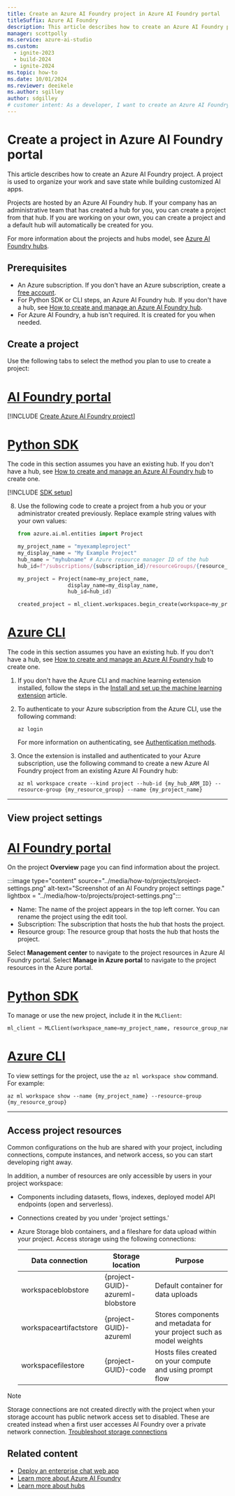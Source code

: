 ```yaml
---
title: Create an Azure AI Foundry project in Azure AI Foundry portal
titleSuffix: Azure AI Foundry
description: This article describes how to create an Azure AI Foundry project so you can work with generative AI in the cloud.
manager: scottpolly
ms.service: azure-ai-studio
ms.custom:
  - ignite-2023
  - build-2024
  - ignite-2024
ms.topic: how-to
ms.date: 10/01/2024
ms.reviewer: deeikele
ms.author: sgilley
author: sdgilley
# customer intent: As a developer, I want to create an Azure AI Foundry project so I can work with generative AI.
---
```


# Create a project in Azure AI Foundry portal

This article describes how to create an Azure AI Foundry project. A project is used to organize your work and save state while building customized AI apps. 

Projects are hosted by an Azure AI Foundry hub. If your company has an administrative team that has created a hub for you, you can create a project from that hub. If you are working on your own, you can create a project and a default hub will automatically be created for you.

For more information about the projects and hubs model, see [Azure AI Foundry hubs](../concepts/ai-resources.md).

## Prerequisites

- An Azure subscription. If you don't have an Azure subscription, create a [free account](https://azure.microsoft.com/free/).
- For Python SDK or CLI steps, an Azure AI Foundry hub. If you don't have a hub, see [How to create and manage an Azure AI Foundry hub](create-azure-ai-resource.md). 
- For Azure AI Foundry, a hub isn't required. It is created for you when needed.

## Create a project

Use the following tabs to select the method you plan to use to create a project:

# [AI Foundry portal](#tab/ai-studio)

[!INCLUDE [Create Azure AI Foundry project](../includes/create-projects.md)]

# [Python SDK](#tab/python)

The code in this section assumes you have an existing hub.  If you don't have a hub, see [How to create and manage an Azure AI Foundry hub](create-azure-ai-resource.md) to create one.

[!INCLUDE [SDK setup](../includes/development-environment-config.md)]

8. Use the following code to create a project from a hub you or your administrator created previously. Replace example string values with your own values:

    ```Python
    from azure.ai.ml.entities import Project
    
    my_project_name = "myexampleproject"
    my_display_name = "My Example Project"
    hub_name = "myhubname" # Azure resource manager ID of the hub
    hub_id=f"/subscriptions/{subscription_id}/resourceGroups/{resource_group}/providers/Microsoft.MachineLearningServices/workspaces/{hub_name}"
    
    my_project = Project(name=my_project_name, 
                    display_name=my_display_name,
                    hub_id=hub_id)
    
    created_project = ml_client.workspaces.begin_create(workspace=my_project).result()
    ```

# [Azure CLI](#tab/azurecli)

The code in this section assumes you have an existing hub.  If you don't have a hub, see [How to create and manage an Azure AI Foundry hub](create-azure-ai-resource.md) to create one.

1. If you don't have the Azure CLI and machine learning extension installed, follow the steps in the [Install and set up the machine learning extension](/azure/machine-learning/how-to-configure-cli) article.

1. To authenticate to your Azure subscription from the Azure CLI, use the following command:

    ```azurecli
    az login
    ```

    For more information on authenticating, see [Authentication methods](/cli/azure/authenticate-azure-cli).

1. Once the extension is installed and authenticated to your Azure subscription, use the following command to create a new Azure AI Foundry project from an existing Azure AI Foundry hub:

    ```azurecli
    az ml workspace create --kind project --hub-id {my_hub_ARM_ID} --resource-group {my_resource_group} --name {my_project_name}
    ```

---

## View project settings

# [AI Foundry portal](#tab/ai-studio)

On the project **Overview** page you can find information about the project.

:::image type="content" source="../media/how-to/projects/project-settings.png" alt-text="Screenshot of an AI Foundry project settings page." lightbox = "../media/how-to/projects/project-settings.png":::

- Name: The name of the project appears in the top left corner. You can rename the project using the edit tool.
- Subscription: The subscription that hosts the hub that hosts the project.
- Resource group: The resource group that hosts the hub that hosts the project.

Select **Management center** to navigate to the project resources in Azure AI Foundry portal.
Select **Manage in Azure portal** to navigate to the project resources in the Azure portal.

# [Python SDK](#tab/python)

To manage or use the new project, include it in the `MLClient`:

```python
ml_client = MLClient(workspace_name=my_project_name, resource_group_name=resource_group, subscription_id=subscription_id,credential=DefaultAzureCredential())
```

# [Azure CLI](#tab/azurecli)

To view settings for the project, use the `az ml workspace show` command. For example:

```azurecli
az ml workspace show --name {my_project_name} --resource-group {my_resource_group}
```

---

## Access project resources

Common configurations on the hub are shared with your project, including connections, compute instances, and network access, so you can start developing right away.

In addition, a number of resources are only accessible by users in your project workspace:

- Components including datasets, flows, indexes, deployed model API endpoints (open and serverless).
- Connections created by you under 'project settings.'
- Azure Storage blob containers, and a fileshare for data upload within your project. Access storage using the following connections:
   
   | Data connection | Storage location | Purpose |
   | --- | --- | --- |
   | workspaceblobstore | {project-GUID}-azureml-blobstore | Default container for data uploads |
   | workspaceartifactstore | {project-GUID}-azureml | Stores components and metadata for your project such as model weights |
   | workspacefilestore | {project-GUID}-code | Hosts files created on your compute and using prompt flow |

> [!NOTE]
> Storage connections are not created directly with the project when your storage account has public network access set to disabled. These are created instead when a first user accesses AI Foundry over a private network connection. [Troubleshoot storage connections](troubleshoot-secure-connection-project.md#troubleshoot-configurations-on-connecting-to-storage)

## Related content

- [Deploy an enterprise chat web app](../tutorials/deploy-chat-web-app.md)
- [Learn more about Azure AI Foundry](../what-is-ai-studio.md)
- [Learn more about hubs](../concepts/ai-resources.md)
